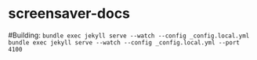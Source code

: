# screensaver-docs 


#Building: 
`bundle exec jekyll serve --watch --config _config.local.yml` 
`bundle exec jekyll serve --watch --config _config.local.yml --port 4100`
